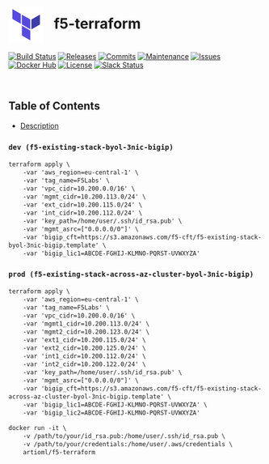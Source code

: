 # <img align="center" src="img/terraform.svg" width="70">&nbsp;&nbsp; f5-terraform
[![Build Status](https://img.shields.io/travis/ArtiomL/f5-terraform/develop.svg)](https://travis-ci.org/ArtiomL/f5-terraform)
[![Releases](https://img.shields.io/github/release/ArtiomL/f5-terraform.svg)](https://github.com/ArtiomL/f5-terraform/releases)
[![Commits](https://img.shields.io/github/commits-since/ArtiomL/f5-terraform/latest.svg?label=commits%20since)](https://github.com/ArtiomL/f5-terraform/commits/master)
[![Maintenance](https://img.shields.io/maintenance/yes/2018.svg)](https://github.com/ArtiomL/f5-terraform/graphs/code-frequency)
[![Issues](https://img.shields.io/github/issues/ArtiomL/f5-terraform.svg)](https://github.com/ArtiomL/f5-terraform/issues)
[![Docker Hub](https://img.shields.io/docker/pulls/artioml/f5-terraform.svg)](https://hub.docker.com/r/artioml/f5-terraform/)
[![License](https://img.shields.io/badge/license-MIT-blue.svg)](/LICENSE)
[![Slack Status](https://f5cloudsolutions.herokuapp.com/badge.svg)](https://f5cloudsolutions.herokuapp.com)

&nbsp;&nbsp;

## Table of Contents
- [Description](#description)

  

### `dev (f5-existing-stack-byol-3nic-bigip)`
```
terraform apply \
	-var 'aws_region=eu-central-1' \
	-var 'tag_name=F5Labs' \
	-var 'vpc_cidr=10.200.0.0/16' \
	-var 'mgmt_cidr=10.200.113.0/24' \
	-var 'ext_cidr=10.200.115.0/24' \
	-var 'int_cidr=10.200.112.0/24' \
	-var 'key_path=/home/user/.ssh/id_rsa.pub' \
	-var 'mgmt_asrc=["0.0.0.0/0"]' \
	-var 'bigip_cft=https://s3.amazonaws.com/f5-cft/f5-existing-stack-byol-3nic-bigip.template' \
	-var 'bigip_lic1=ABCDE-FGHIJ-KLMNO-PQRST-UVWXYZA'
```

  
### `prod (f5-existing-stack-across-az-cluster-byol-3nic-bigip)`
```
terraform apply \
	-var 'aws_region=eu-central-1' \
	-var 'tag_name=F5Labs' \
	-var 'vpc_cidr=10.200.0.0/16' \
	-var 'mgmt1_cidr=10.200.113.0/24' \
	-var 'mgmt2_cidr=10.200.123.0/24' \
	-var 'ext1_cidr=10.200.115.0/24' \
	-var 'ext2_cidr=10.200.125.0/24' \
	-var 'int1_cidr=10.200.112.0/24' \
	-var 'int2_cidr=10.200.122.0/24' \
	-var 'key_path=/home/user/.ssh/id_rsa.pub' \
	-var 'mgmt_asrc=["0.0.0.0/0"]' \
	-var 'bigip_cft=https://s3.amazonaws.com/f5-cft/f5-existing-stack-across-az-cluster-byol-3nic-bigip.template' \
	-var 'bigip_lic1=ABCDE-FGHIJ-KLMNO-PQRST-UVWXYZA' \
	-var 'bigip_lic2=ABCDE-FGHIJ-KLMNO-PQRST-UVWXYZA'
```




```
docker run -it \
	-v /path/to/your/id_rsa.pub:/home/user/.ssh/id_rsa.pub \
	-v /path/to/your/credentials:/home/user/.aws/credentials \
	artioml/f5-terraform
```
